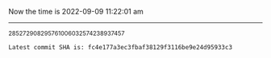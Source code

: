 Now the time is 2022-09-09 11:22:01 am

---

<small>285272908295761006032574238937457</small>

```txt
Latest commit SHA is: fc4e177a3ec3fbaf38129f3116be9e24d95933c3
```
